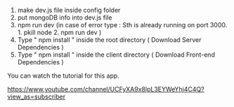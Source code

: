 1. make dev.js file inside config folder
2. put mongoDB info into dev.js file
3. npm run dev
   (in case of error type : Sth is already running on port 3000. 1. pkill node 2. npm run dev )
4. Type " npm install " inside the root directory ( Download Server Dependencies )
5. Type " npm install " inside the client directory ( Download Front-end Dependencies )



You can watch the tutorial for this app.

https://www.youtube.com/channel/UCFyXA9x8lpL3EYWeYhj4C4Q?view_as=subscriber
